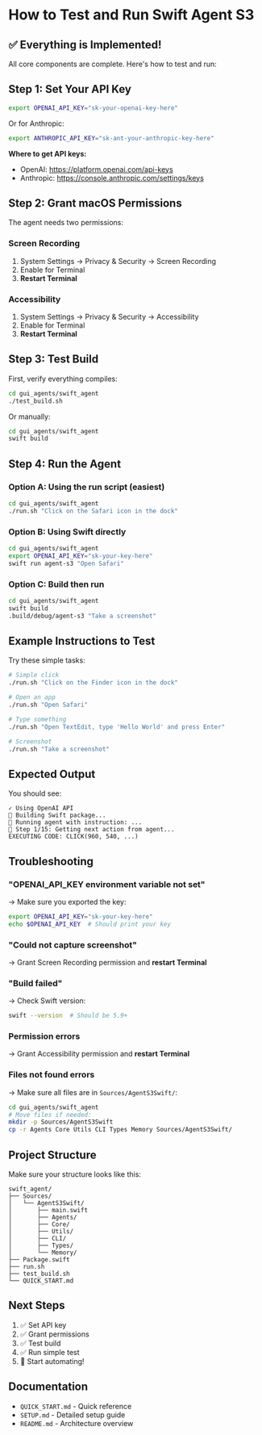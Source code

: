 # How to Test and Run Swift Agent S3

## ✅ Everything is Implemented!

All core components are complete. Here's how to test and run:

## Step 1: Set Your API Key

```bash
export OPENAI_API_KEY="sk-your-openai-key-here"
```

Or for Anthropic:

```bash
export ANTHROPIC_API_KEY="sk-ant-your-anthropic-key-here"
```

**Where to get API keys:**
- OpenAI: https://platform.openai.com/api-keys
- Anthropic: https://console.anthropic.com/settings/keys

## Step 2: Grant macOS Permissions

The agent needs two permissions:

### Screen Recording
1. System Settings → Privacy & Security → Screen Recording
2. Enable for Terminal
3. **Restart Terminal**

### Accessibility  
1. System Settings → Privacy & Security → Accessibility
2. Enable for Terminal
3. **Restart Terminal**

## Step 3: Test Build

First, verify everything compiles:

```bash
cd gui_agents/swift_agent
./test_build.sh
```

Or manually:

```bash
cd gui_agents/swift_agent
swift build
```

## Step 4: Run the Agent

### Option A: Using the run script (easiest)

```bash
cd gui_agents/swift_agent
./run.sh "Click on the Safari icon in the dock"
```

### Option B: Using Swift directly

```bash
cd gui_agents/swift_agent
export OPENAI_API_KEY="sk-your-key-here"
swift run agent-s3 "Open Safari"
```

### Option C: Build then run

```bash
cd gui_agents/swift_agent
swift build
.build/debug/agent-s3 "Take a screenshot"
```

## Example Instructions to Test

Try these simple tasks:

```bash
# Simple click
./run.sh "Click on the Finder icon in the dock"

# Open an app
./run.sh "Open Safari"

# Type something
./run.sh "Open TextEdit, type 'Hello World' and press Enter"

# Screenshot
./run.sh "Take a screenshot"
```

## Expected Output

You should see:

```
✓ Using OpenAI API
🔨 Building Swift package...
🚀 Running agent with instruction: ...
🔄 Step 1/15: Getting next action from agent...
EXECUTING CODE: CLICK(960, 540, ...)
```

## Troubleshooting

### "OPENAI_API_KEY environment variable not set"
→ Make sure you exported the key:
```bash
export OPENAI_API_KEY="sk-your-key-here"
echo $OPENAI_API_KEY  # Should print your key
```

### "Could not capture screenshot"
→ Grant Screen Recording permission and **restart Terminal**

### "Build failed"
→ Check Swift version:
```bash
swift --version  # Should be 5.9+
```

### Permission errors
→ Grant Accessibility permission and **restart Terminal**

### Files not found errors
→ Make sure all files are in `Sources/AgentS3Swift/`:
```bash
cd gui_agents/swift_agent
# Move files if needed:
mkdir -p Sources/AgentS3Swift
cp -r Agents Core Utils CLI Types Memory Sources/AgentS3Swift/
```

## Project Structure

Make sure your structure looks like this:

```
swift_agent/
├── Sources/
│   └── AgentS3Swift/
│       ├── main.swift
│       ├── Agents/
│       ├── Core/
│       ├── Utils/
│       ├── CLI/
│       ├── Types/
│       └── Memory/
├── Package.swift
├── run.sh
├── test_build.sh
└── QUICK_START.md
```

## Next Steps

1. ✅ Set API key
2. ✅ Grant permissions  
3. ✅ Test build
4. ✅ Run simple test
5. 🎉 Start automating!

## Documentation

- `QUICK_START.md` - Quick reference
- `SETUP.md` - Detailed setup guide
- `README.md` - Architecture overview

